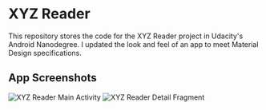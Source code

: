# XYZ Reader

This repository stores the code for the XYZ Reader project in Udacity's Android Nanodegree.
I updated the look and feel of an app to meet Material Design specifications.

## App Screenshots
![XYZ Reader Main Activity](https://www.dropbox.com/s/t5fvuts95i0yihc/xyz-reader-main.png?raw=1 "XYZ Reader Main Activity")
![XYZ Reader Detail Fragment](https://www.dropbox.com/s/3mu1xi18zsbzm3l/xyz-reader-details.png?raw=1 "XYZ Reader Detail Fragment")